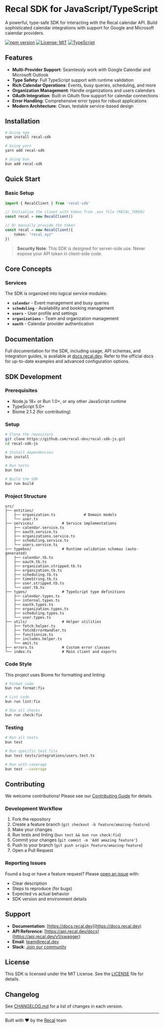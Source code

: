 # Recal SDK for JavaScript/TypeScript

A powerful, type-safe SDK for interacting with the Recal calendar API. Build sophisticated calendar integrations with support for Google and Microsoft calendar providers.

[![npm version](https://img.shields.io/npm/v/recal-sdk.svg)](https://www.npmjs.com/package/recal-sdk)
[![License: MIT](https://img.shields.io/badge/License-MIT-yellow.svg)](https://opensource.org/licenses/MIT)
[![TypeScript](https://img.shields.io/badge/TypeScript-Ready-blue.svg)](https://www.typescriptlang.org/)

## Features

- **Multi-Provider Support**: Seamlessly work with Google Calendar and Microsoft Outlook
- **Type Safety**: Full TypeScript support with runtime validation
- **Rich Calendar Operations**: Events, busy queries, scheduling, and more
- **Organization Management**: Handle organizations and users calendars
- **OAuth Integration**: Built-in OAuth flow support for calendar connections
- **Error Handling**: Comprehensive error types for robust applications
- **Modern Architecture**: Clean, testable service-based design

## Installation

```bash
# Using npm
npm install recal-sdk

# Using yarn
yarn add recal-sdk

# Using bun
bun add recal-sdk
```

## Quick Start

### Basic Setup

```typescript
import { RecalClient } from 'recal-sdk'

// Initialize the client with token from .env file (RECAL_TOKEN)
const recal = new RecalClient()

// Or manually provide the token
const recal = new RecalClient({ 
    token: "recal_xyz"
})
```

> **Security Note**: This SDK is designed for server-side use. Never expose your API token in client-side code.

## Core Concepts

### Services

The SDK is organized into logical service modules:

- **`calendar`** - Event management and busy queries
- **`scheduling`** - Availability and booking management
- **`users`** - User profile and settings
- **`organizations`** - Team and organization management
- **`oauth`** - Calendar provider authentication

## Documentation

Full documentation for the SDK, including usage, API schemas, and integration guides, is available at [docs.recal.dev](https://docs.recal.dev). Refer to the official docs for up-to-date examples and advanced configuration options.



## SDK Development

### Prerequisites

- Node.js 18+ or Bun 1.0+, or any other JavaScript runtime
- TypeScript 5.0+
- Biome 2.1.2 (for contributing)

### Setup

```bash
# Clone the repository
git clone https://github.com/recal-dev/recal-sdk-js.git
cd recal-sdk-js

# Install dependencies
bun install

# Run tests
bun test

# Build the SDK
bun run build
```

### Project Structure

```
src/
├── entities/
│   ├── organization.ts             # Domain models
│   └── user.ts
├── services/             # Service implementations
│   ├── calendar.service.ts
│   ├── oauth.service.ts
│   ├── organizations.service.ts
│   ├── scheduling.service.ts
│   └── users.service.ts
├── typebox/              # Runtime validation schemas (auto-generated)
│   ├── calendar.tb.ts
│   ├── oauth.tb.ts
│   ├── organization.stripped.tb.ts
│   ├── organization.tb.ts
│   ├── scheduling.tb.ts
│   ├── timeString.tb.ts
│   ├── user.stripped.tb.ts
│   └── user.tb.ts
├── types/                # TypeScript type definitions
│   ├── calendar.types.ts
│   ├── internal.types.ts
│   ├── oauth.types.ts
│   ├── organization.types.ts
│   ├── scheduling.types.ts
│   └── user.types.ts
├── utils/                # Helper utilities
│   ├── fetch.helper.ts
│   ├── fetchErrorHandler.ts
│   ├── functionize.ts
│   ├── includes.helper.ts
│   └── omit.ts
├── errors.ts             # Custom error classes
└── index.ts              # Main client and exports
```

### Code Style

This project uses Biome for formatting and linting:

```bash
# Format code
bun run format:fix

# Lint code
bun run lint:fix

# Run all checks
bun run check:fix
```

### Testing

```bash
# Run all tests
bun test

# Run specific test file
bun test tests/integrations/users.test.ts

# Run with coverage
bun test --coverage
```

## Contributing

We welcome contributions! Please see our [Contributing Guide](CONTRIBUTING.md) for details.

### Development Workflow

1. Fork the repository
2. Create a feature branch (`git checkout -b feature/amazing-feature`)
3. Make your changes
4. Run tests and linting (`bun test && bun run check:fix`)
5. Commit your changes (`git commit -m 'Add amazing feature'`)
6. Push to your branch (`git push origin feature/amazing-feature`)
7. Open a Pull Request

### Reporting Issues

Found a bug or have a feature request? Please [open an issue](https://github.com/recal-dev/recal-sdk-js/issues) with:

- Clear description
- Steps to reproduce (for bugs)
- Expected vs actual behavior
- SDK version and environment details

## Support

- **Documentation**: [https://docs.recal.dev](https://docs.recal.dev)
- **API Reference**: [https://api.recal.dev/docs](https://api.recal.dev/v1/swagger)
- **Email**: team@recal.dev
- **Slack**: [Join our community](https://join.slack.com/t/recal-workspace/shared_invite/zt-394r5j23n-WDr_tz753Cf8lQljrK_0Mw)

## License

This SDK is licensed under the MIT License. See the [LICENSE](LICENSE) file for details.

## Changelog

See [CHANGELOG.md](CHANGELOG.md) for a list of changes in each version.

---

Built with ❤️ by the [Recal](https://recal.dev) team
